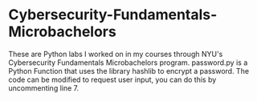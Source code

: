 # Cybersecurity-Fundamentals-Microbachelors
These are Python labs I worked on in my courses through NYU's Cybersecurity Fundamentals Microbachelors program.
password.py is a Python Function that uses the library hashlib to encrypt a password. The code can be modified to request user input, you can do this by uncommenting line 7.
